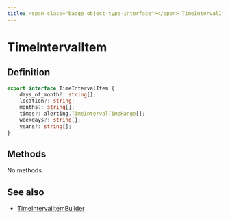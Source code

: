 ```yaml
---
title: <span class="badge object-type-interface"></span> TimeIntervalItem
---
```

# <span class="badge object-type-interface"></span> TimeIntervalItem

## Definition

```typescript
export interface TimeIntervalItem {
	days_of_month?: string[];
	location?: string;
	months?: string[];
	times?: alerting.TimeIntervalTimeRange[];
	weekdays?: string[];
	years?: string[];
}

```
## Methods

No methods.
## See also

 * <span class="badge builder"></span> [TimeIntervalItemBuilder](./builder-TimeIntervalItemBuilder.md)
